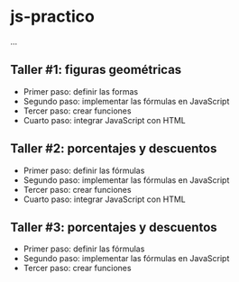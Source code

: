# js-practico

...

## Taller #1: figuras geométricas

- Primer paso: definir las formas
- Segundo paso: implementar las fórmulas en JavaScript
- Tercer paso: crear funciones
- Cuarto paso: integrar JavaScript con HTML

## Taller #2: porcentajes y descuentos

- Primer paso: definir las fórmulas
- Segundo paso: implementar las fórmulas en JavaScript
- Tercer paso: crear funciones
- Cuarto paso: integrar JavaScript con HTML

## Taller #3: porcentajes y descuentos

- Primer paso: definir las fórmulas
- Segundo paso: implementar las fórmulas en JavaScript
- Tercer paso: crear funciones
